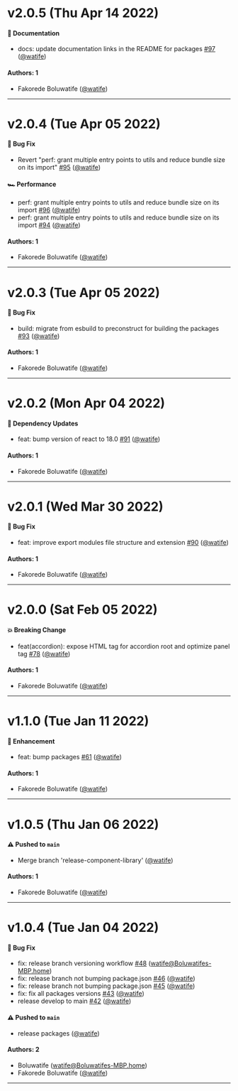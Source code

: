 # v2.0.5 (Thu Apr 14 2022)

#### 📝 Documentation

- docs: update documentation links in the README for packages [#97](https://github.com/watife/dorai-ui/pull/97) ([@watife](https://github.com/watife))

#### Authors: 1

- Fakorede Boluwatife ([@watife](https://github.com/watife))

---

# v2.0.4 (Tue Apr 05 2022)

#### 🐛 Bug Fix

- Revert "perf: grant multiple entry points to utils and reduce bundle size on its import" [#95](https://github.com/watife/dorai-ui/pull/95) ([@watife](https://github.com/watife))

#### 🏎 Performance

- perf: grant multiple entry points to utils and reduce bundle size on its import [#96](https://github.com/watife/dorai-ui/pull/96) ([@watife](https://github.com/watife))
- perf: grant multiple entry points to utils and reduce bundle size on its import [#94](https://github.com/watife/dorai-ui/pull/94) ([@watife](https://github.com/watife))

#### Authors: 1

- Fakorede Boluwatife ([@watife](https://github.com/watife))

---

# v2.0.3 (Tue Apr 05 2022)

#### 🐛 Bug Fix

- build: migrate from esbuild to preconstruct for building the packages [#93](https://github.com/watife/dorai-ui/pull/93) ([@watife](https://github.com/watife))

#### Authors: 1

- Fakorede Boluwatife ([@watife](https://github.com/watife))

---

# v2.0.2 (Mon Apr 04 2022)

#### 🔩 Dependency Updates

- feat: bump version of react to 18.0 [#91](https://github.com/watife/dorai-ui/pull/91) ([@watife](https://github.com/watife))

#### Authors: 1

- Fakorede Boluwatife ([@watife](https://github.com/watife))

---

# v2.0.1 (Wed Mar 30 2022)

#### 🐛 Bug Fix

- feat: improve export modules file structure and extension [#90](https://github.com/watife/dorai-ui/pull/90) ([@watife](https://github.com/watife))

#### Authors: 1

- Fakorede Boluwatife ([@watife](https://github.com/watife))

---

# v2.0.0 (Sat Feb 05 2022)

#### 💥 Breaking Change

- feat(accordion): expose HTML tag for accordion root and optimize panel tag [#78](https://github.com/watife/dorai-ui/pull/78) ([@watife](https://github.com/watife))

#### Authors: 1

- Fakorede Boluwatife ([@watife](https://github.com/watife))

---

# v1.1.0 (Tue Jan 11 2022)

#### 🚀 Enhancement

- feat: bump packages [#61](https://github.com/watife/dorai-ui/pull/61) ([@watife](https://github.com/watife))

#### Authors: 1

- Fakorede Boluwatife ([@watife](https://github.com/watife))

---

# v1.0.5 (Thu Jan 06 2022)

#### ⚠️ Pushed to `main`

- Merge branch 'release-component-library' ([@watife](https://github.com/watife))

#### Authors: 1

- Fakorede Boluwatife ([@watife](https://github.com/watife))

---

# v1.0.4 (Tue Jan 04 2022)

#### 🐛 Bug Fix

- fix: release branch versioning workflow [#48](https://github.com/watife/dorai-ui/pull/48) (watife@Boluwatifes-MBP.home)
- fix: release branch not bumping package.json [#46](https://github.com/watife/dorai-ui/pull/46) ([@watife](https://github.com/watife))
- fix: release branch not bumping package.json [#45](https://github.com/watife/dorai-ui/pull/45) ([@watife](https://github.com/watife))
- fix: fix all packages versions [#43](https://github.com/watife/dorai-ui/pull/43) ([@watife](https://github.com/watife))
- release develop to main [#42](https://github.com/watife/dorai-ui/pull/42) ([@watife](https://github.com/watife))

#### ⚠️ Pushed to `main`

- release packages ([@watife](https://github.com/watife))

#### Authors: 2

- Boluwatife (watife@Boluwatifes-MBP.home)
- Fakorede Boluwatife ([@watife](https://github.com/watife))

---

